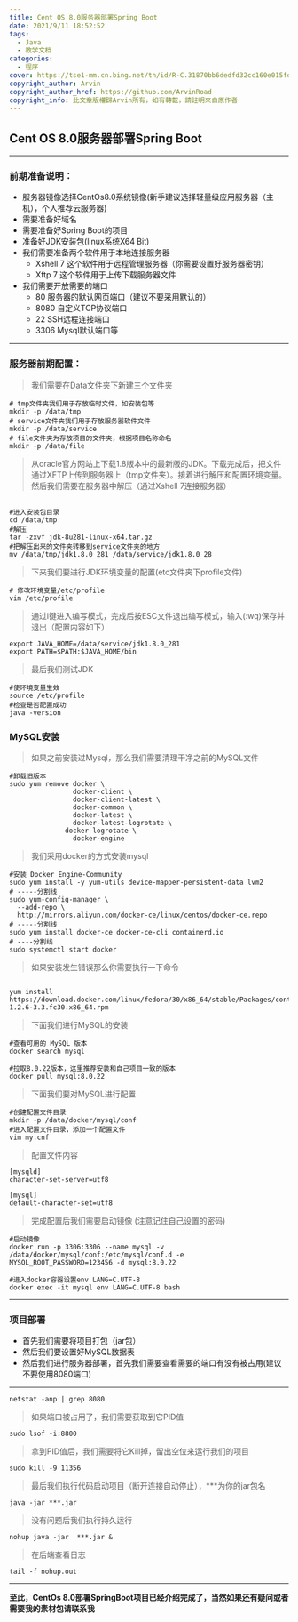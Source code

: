 ```yaml
---
title: Cent OS 8.0服务器部署Spring Boot
date: 2021/9/11 18:52:52
tags:
  - Java
  - 教学文档
categories:
  - 程序
cover: https://tse1-mm.cn.bing.net/th/id/R-C.31870bb6dedfd32cc160e015fd68fade?rik=iCzrIYHAo6bQOQ&riu=http%3a%2f%2fwww.dzbioinformatics.com%2fwp-content%2fuploads%2f2018%2f06%2finstall-centos-7-logo.png&ehk=JLOCclFMnbrYH3Z%2b4FEDHEPEFEDn6Gfcwtv%2fPcvMW8Q%3d&risl=&pid=ImgRaw&r=0
copyright_author: Arvin
copyright_author_href: https://github.com/ArvinRoad
copyright_info: 此文章版權歸Arvin所有，如有轉載，請註明來自原作者
---
```

  
## Cent OS 8.0服务器部署Spring Boot

---
### 前期准备说明：
- 服务器镜像选择CentOs8.0系统镜像(新手建议选择轻量级应用服务器（主机），个人推荐云服务器)
- 需要准备好域名
- 需要准备好Spring Boot的项目
- 准备好JDK安装包(linux系统X64 Bit)
- 我们需要准备两个软件用于本地连接服务器
  - Xshell 7 这个软件用于远程管理服务器（你需要设置好服务器密钥）
  - Xftp 7 这个软件用于上传下载服务器文件
- 我们需要开放需要的端口
  - 80 服务器的默认网页端口（建议不要采用默认的）
  - 8080 自定义TCP协议端口
  - 22 SSH远程连接端口
  - 3306 Mysql默认端口等

---

### 服务器前期配置：
> 我们需要在Data文件夹下新建三个文件夹
```ignorelang
# tmp文件夹我们用于存放临时文件，如安装包等
mkdir -p /data/tmp
# service文件夹我们用于存放服务器软件文件
mkdir -p /data/service
# file文件夹为存放项目的文件夹，根据项目名称命名
mkdir -p /data/file
```

> 从oracle官方网站上下载1.8版本中的最新版的JDK。下载完成后，把文件通过XFTP上传到服务器上（tmp文件夹）。接着进行解压和配置环境变量。
> 然后我们需要在服务器中解压（通过Xshell 7连接服务器）
```ignorelang

#进入安装包目录
cd /data/tmp
#解压
tar -zxvf jdk-8u281-linux-x64.tar.gz
#把解压出来的文件夹转移到service文件夹的地方
mv /data/tmp/jdk1.8.0_281 /data/service/jdk1.8.0_28
```

> 下来我们要进行JDK环境变量的配置(etc文件夹下profile文件)
```ignorelang
# 修改环境变量/etc/profile
vim /etc/profile
```

> 通过i键进入编写模式，完成后按ESC文件退出编写模式，输入(:wq)保存并退出（配置内容如下）
```ignorelang
export JAVA_HOME=/data/service/jdk1.8.0_281
export PATH=$PATH:$JAVA_HOME/bin
```

>  最后我们测试JDK
```ignorelang
#使环境变量生效
source /etc/profile
#检查是否配置成功
java -version
```

### MySQL安装
> 如果之前安装过Mysql，那么我们需要清理干净之前的MySQL文件
```ignorelang
#卸载旧版本
sudo yum remove docker \
                docker-client \
                docker-client-latest \
                docker-common \
                docker-latest \
                docker-latest-logrotate \
              docker-logrotate \
                docker-engine
```
> 我们采用docker的方式安装mysql
```ignorelang
#安装 Docker Engine-Community
sudo yum install -y yum-utils device-mapper-persistent-data lvm2
# -----分割线
sudo yum-config-manager \
  --add-repo \
  http://mirrors.aliyun.com/docker-ce/linux/centos/docker-ce.repo
# -----分割线
sudo yum install docker-ce docker-ce-cli containerd.io
# ----分割线
sudo systemctl start docker
```
> 如果安装发生错误那么你需要执行一下命令
```ignorelang

yum install https://download.docker.com/linux/fedora/30/x86_64/stable/Packages/containerd.io-1.2.6-3.3.fc30.x86_64.rpm
```
> 下面我们进行MySQL的安装
```ignorelang
#查看可用的 MySQL 版本
docker search mysql
```
```ignorelang
#拉取8.0.22版本，这里推荐安装和自己项目一致的版本
docker pull mysql:8.0.22
```
> 下面我们要对MySQL进行配置
```ignorelang
#创建配置文件目录
mkdir -p /data/docker/mysql/conf
#进入配置文件目录，添加一个配置文件
vim my.cnf
```
> 配置文件内容
```ignorelang
[mysqld]
character-set-server=utf8

[mysql]
default-character-set=utf8
```
> 完成配置后我们需要启动镜像 (注意记住自己设置的密码)
```ignorelang
#启动镜像
docker run -p 3306:3306 --name mysql -v /data/docker/mysql/conf:/etc/mysql/conf.d -e MYSQL_ROOT_PASSWORD=123456 -d mysql:8.0.22
```
```ignorelang
#进入docker容器设置env LANG=C.UTF-8
docker exec -it mysql env LANG=C.UTF-8 bash
```

---

### 项目部署
- 首先我们需要将项目打包（jar包）
- 然后我们要设置好MySQL数据表
- 然后我们进行服务器部署，首先我们需要查看需要的端口有没有被占用(建议不要使用8080端口)

---
```ignorelang
netstat -anp | grep 8080 
```
> 如果端口被占用了，我们需要获取到它PID值
```ignorelang
sudo lsof -i:8800 
```
> 拿到PID值后，我们需要将它Kill掉，留出空位来运行我们的项目
```ignorelang
sudo kill -9 11356
```
> 最后我们执行代码启动项目（断开连接自动停止），***为你的jar包名
```ignorelang
java -jar ***.jar
```
> 没有问题后我们执行持久运行
```ignorelang
nohup java -jar  ***.jar &
```
> 在后端查看日志
```ignorelang
tail -f nohup.out
```

----

**至此，CentOs 8.0部署SpringBoot项目已经介绍完成了，当然如果还有疑问或者需要我的素材包请联系我**
